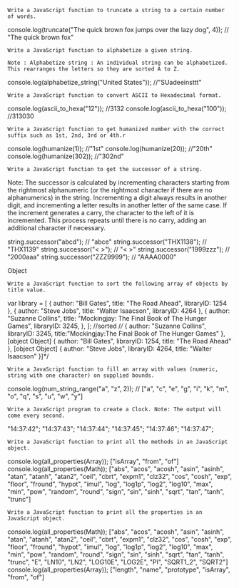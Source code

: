 
    Write a JavaScript function to truncate a string to a certain number of words.

console.log(truncate("The quick brown fox jumps over the lazy dog", 4)); // "The quick brown fox"

    Write a JavaScript function to alphabetize a given string.

    Note : Alphabetize string : An individual string can be alphabetized. This rearranges the letters so they are sorted A to Z.

console.log(alphabetize_string("United States"));
//"SUadeeinsttt"

    Write a JavaScript function to convert ASCII to Hexadecimal format.

console.log(ascii_to_hexa("12")); //3132
console.log(ascii_to_hexa("100")); //313030

    Write a JavaScript function to get humanized number with the correct suffix such as 1st, 2nd, 3rd or 4th.r

console.log(humanize(1)); //"1st"
console.log(humanize(20)); //"20th"
console.log(humanize(302)); //"302nd"

    Write a JavaScript function to get the successor of a string.

Note: The successor is calculated by incrementing characters starting from the rightmost alphanumeric (or the rightmost character if there are no alphanumerics) in the string. Incrementing a digit always results in another digit, and incrementing a letter results in another letter of the same case. If the increment generates a carry, the character to the left of it is incremented. This process repeats until there is no carry, adding an additional character if necessary.

string.successor("abcd"); // "abce"
string.successor("THX1138"); // "THX1139"
string.successor("< >"); // "< >"
string.successor("1999zzz"); // "2000aaa"
string.successor("ZZZ9999"); // "AAAA0000"

Object

    Write a JavaScript function to sort the following array of objects by title value.

var library = [
  { author: "Bill Gates", title: "The Road Ahead", libraryID: 1254 },
  { author: "Steve Jobs", title: "Walter Isaacson", libraryID: 4264 },
  {
    author: "Suzanne Collins",
    title: "Mockingjay: The Final Book of The Hunger Games",
    libraryID: 3245,
  },
];
//sorted
/*/* {
  author: "Suzanne Collins",
  libraryID: 3245,
  title:"Mockingjay:The Final Book of The Hunger Games"
}, [object Object] {
  author: "Bill Gates",
  libraryID: 1254,
  title: "The Road Ahead"
}, [object Object] {
  author: "Steve Jobs",
  libraryID: 4264,
  title: "Walter Isaacson"
}]*/

    Write a JavaScript function to fill an array with values (numeric, string with one character) on supplied bounds.

console.log(num_string_range("a", "z", 2));
// ["a", "c", "e", "g", "i", "k", "m", "o", "q", "s", "u", "w", "y"]

    Write a JavaScript program to create a Clock. Note: The output will come every second.

"14:37:42";
"14:37:43";
"14:37:44";
"14:37:45";
"14:37:46";
"14:37:47";

    Write a JavaScript function to print all the methods in an JavaScript object.

console.log(all_properties(Array));
["isArray", "from", "of"]
console.log(all_properties(Math));
["abs", "acos", "acosh", "asin", "asinh", "atan", "atanh", "atan2", "ceil", "cbrt", "expm1", "clz32", "cos", "cosh", "exp", "floor", "fround", "hypot", "imul", "log", "log1p", "log2", "log10", "max", "min", "pow", "random", "round", "sign", "sin", "sinh", "sqrt", "tan", "tanh", "trunc"]

    Write a JavaScript function to print all the properties in an JavaScript object.

console.log(all_properties(Math));
["abs", "acos", "acosh", "asin", "asinh", "atan", "atanh", "atan2", "ceil", "cbrt", "expm1", "clz32", "cos", "cosh", "exp", "floor", "fround", "hypot", "imul", "log", "log1p", "log2", "log10", "max", "min", "pow", "random", "round", "sign", "sin", "sinh", "sqrt", "tan", "tanh", "trunc", "E", "LN10", "LN2", "LOG10E", "LOG2E", "PI", "SQRT1_2", "SQRT2"]
console.log(all_properties(Array));
["length", "name", "prototype", "isArray", "from", "of"]